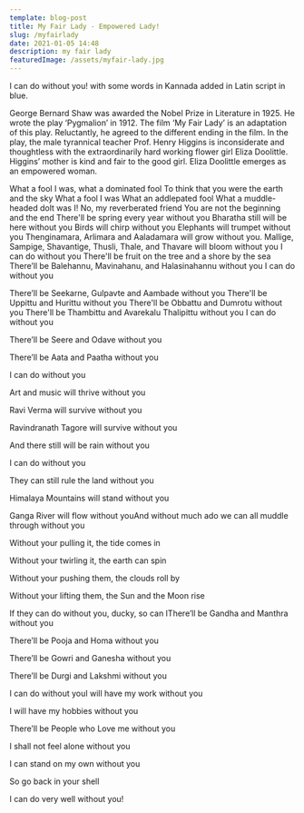 ```yaml
---
template: blog-post
title: My Fair Lady - Empowered Lady!
slug: /myfairlady
date: 2021-01-05 14:48
description: my fair lady
featuredImage: /assets/myfair-lady.jpg
---
```

I can do without you! with some words in Kannada added in Latin script in blue.

George Bernard Shaw was awarded the Nobel Prize in Literature in 1925. He wrote the play ‘Pygmalion’ in 1912. The film ‘My Fair Lady’ is an adaptation of this play. Reluctantly, he agreed to the different ending in the film. In the play, the male tyrannical teacher Prof. Henry Higgins is inconsiderate and thoughtless with the extraordinarily hard working flower girl Eliza Doolittle. Higgins’ mother is kind and fair to the good girl. Eliza Doolittle emerges as an empowered woman.

What a fool I was, what a dominated fool
To think that you were the earth and the sky
What a fool I was
What an addlepated fool
What a muddle-headed dolt was I!
No, my reverberated friend
You are not the beginning and the end
There'll be spring every year without you
Bharatha still will be here without you
Birds will chirp without you
Elephants will trumpet without you
Thenginamara, Arlimara and Aaladamara will grow without you.
Mallige, Sampige, Shavantige,
Thusli, Thale, and Thavare will bloom without you
I can do without you
There'll be fruit on the tree and a shore by the sea
There’ll be Balehannu, Mavinahanu, and Halasinahannu without you
I can do without you

There’ll be Seekarne, Gulpavte and Aambade without you
There'll be Uppittu and Hurittu without you
There'll be Obbattu and Dumrotu without you
There'll be Thambittu and Avarekalu Thalipittu without you
I can do without you

There’ll be Seere and Odave without you

There’ll be Aata and Paatha without you

I can do without you

Art and music will thrive without you

Ravi Verma will survive without you

Ravindranath Tagore will survive without you

And there still will be rain without you

I can do without you

They can still rule the land without you

Himalaya Mountains will stand without you

Ganga River will flow without youAnd without much ado we can all muddle through without you

Without your pulling it, the tide comes in

Without your twirling it, the earth can spin

Without your pushing them, the clouds roll by

Without your lifting them, the Sun and the Moon rise

If they can do without you, ducky, so can IThere’ll be Gandha and Manthra without you

There’ll be Pooja and Homa without you

There’ll be Gowri and Ganesha without you

There’ll be Durgi and Lakshmi without you

I can do without youI will have my work without you

I will have my hobbies without you

There’ll be People who Love me without you

I shall not feel alone without you

I can stand on my own without you

So go back in your shell

I can do very well without you!